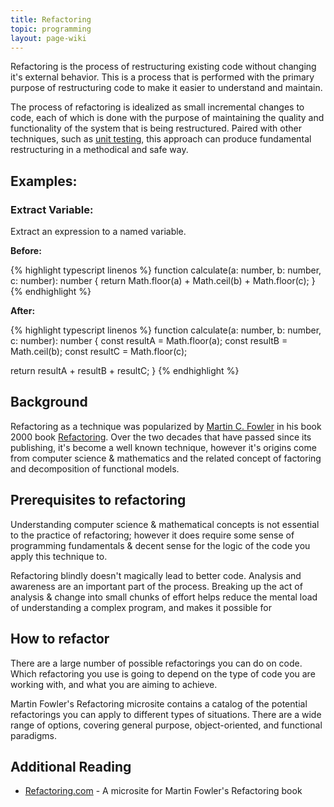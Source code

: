```yaml
---
title: Refactoring
topic: programming
layout: page-wiki
---
```

Refactoring is the process of restructuring existing code without changing it's external behavior.  This is a process that is performed with the primary purpose of restructuring code to make it easier to understand and maintain.

The process of refactoring is idealized as small incremental changes to code, each of which is done with the purpose of maintaining the quality and functionality of the system that is being restructured.  Paired with other techniques, such as [unit testing](), this approach can produce fundamental restructuring in a methodical and safe way.

## Examples:

### Extract Variable:
Extract an expression to a named variable.

**Before:**

{% highlight typescript linenos %}
function calculate(a: number, b: number, c: number): number {
  return Math.floor(a) + Math.ceil(b) + Math.floor(c);
}
{% endhighlight %}

**After:**

{% highlight typescript linenos %}
function calculate(a: number, b: number, c: number): number {
  const resultA = Math.floor(a);
  const resultB = Math.ceil(b);
  const resultC = Math.floor(c);

  return resultA + resultB + resultC;
}
{% endhighlight %}


## Background

Refactoring as a technique was popularized by [Martin C. Fowler](https://martinfowler.com) in his book 2000 book [Refactoring](https://martinfowler.com).  Over the two decades that have passed since its publishing, it's become a well known technique, however it's origins come from computer science & mathematics and the related concept of factoring and decomposition of functional models.

## Prerequisites to refactoring

Understanding computer science & mathematical concepts is not essential to the practice of refactoring; however it does require some sense of programming fundamentals & decent sense for the logic of the code you apply this technique to.  

Refactoring blindly doesn't magically lead to better code.  Analysis and awareness are an important part of the process.  Breaking up the act of analysis & change into small chunks of effort helps reduce the mental load of understanding a complex program, and makes it possible for 

## How to refactor

There are a large number of possible refactorings you can do on code.  Which refactoring you use is going to depend on the type of code you are working with, and what you are aiming to achieve. 

Martin Fowler's Refactoring microsite contains a catalog of the potential refactorings you can apply to different types of situations.  There are a wide range of options, covering general purpose, object-oriented, and functional paradigms.

## Additional Reading
- [Refactoring.com](https://refactoring.com) - A microsite for Martin Fowler's Refactoring book